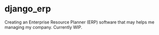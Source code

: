 # django_erp
Creating an Enterprise Resource Planner (ERP) software that may helps me managing my company. Currently WIP.

